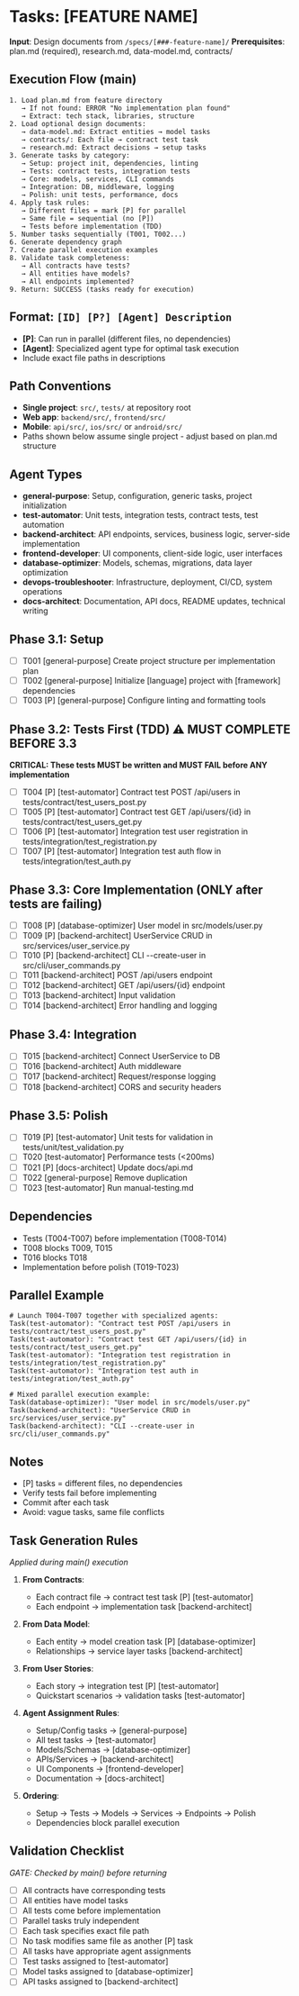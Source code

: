 # Tasks: [FEATURE NAME]

**Input**: Design documents from `/specs/[###-feature-name]/`
**Prerequisites**: plan.md (required), research.md, data-model.md, contracts/

## Execution Flow (main)

```
1. Load plan.md from feature directory
   → If not found: ERROR "No implementation plan found"
   → Extract: tech stack, libraries, structure
2. Load optional design documents:
   → data-model.md: Extract entities → model tasks
   → contracts/: Each file → contract test task
   → research.md: Extract decisions → setup tasks
3. Generate tasks by category:
   → Setup: project init, dependencies, linting
   → Tests: contract tests, integration tests
   → Core: models, services, CLI commands
   → Integration: DB, middleware, logging
   → Polish: unit tests, performance, docs
4. Apply task rules:
   → Different files = mark [P] for parallel
   → Same file = sequential (no [P])
   → Tests before implementation (TDD)
5. Number tasks sequentially (T001, T002...)
6. Generate dependency graph
7. Create parallel execution examples
8. Validate task completeness:
   → All contracts have tests?
   → All entities have models?
   → All endpoints implemented?
9. Return: SUCCESS (tasks ready for execution)
```

## Format: `[ID] [P?] [Agent] Description`

- **[P]**: Can run in parallel (different files, no dependencies)
- **[Agent]**: Specialized agent type for optimal task execution
- Include exact file paths in descriptions

## Path Conventions

- **Single project**: `src/`, `tests/` at repository root
- **Web app**: `backend/src/`, `frontend/src/`
- **Mobile**: `api/src/`, `ios/src/` or `android/src/`
- Paths shown below assume single project - adjust based on plan.md structure

## Agent Types

- **general-purpose**: Setup, configuration, generic tasks, project initialization
- **test-automator**: Unit tests, integration tests, contract tests, test automation
- **backend-architect**: API endpoints, services, business logic, server-side implementation
- **frontend-developer**: UI components, client-side logic, user interfaces
- **database-optimizer**: Models, schemas, migrations, data layer optimization
- **devops-troubleshooter**: Infrastructure, deployment, CI/CD, system operations
- **docs-architect**: Documentation, API docs, README updates, technical writing

## Phase 3.1: Setup

- [ ] T001 [general-purpose] Create project structure per implementation plan
- [ ] T002 [general-purpose] Initialize [language] project with [framework] dependencies
- [ ] T003 [P] [general-purpose] Configure linting and formatting tools

## Phase 3.2: Tests First (TDD) ⚠️ MUST COMPLETE BEFORE 3.3

**CRITICAL: These tests MUST be written and MUST FAIL before ANY implementation**

- [ ] T004 [P] [test-automator] Contract test POST /api/users in tests/contract/test_users_post.py
- [ ] T005 [P] [test-automator] Contract test GET /api/users/{id} in tests/contract/test_users_get.py
- [ ] T006 [P] [test-automator] Integration test user registration in tests/integration/test_registration.py
- [ ] T007 [P] [test-automator] Integration test auth flow in tests/integration/test_auth.py

## Phase 3.3: Core Implementation (ONLY after tests are failing)

- [ ] T008 [P] [database-optimizer] User model in src/models/user.py
- [ ] T009 [P] [backend-architect] UserService CRUD in src/services/user_service.py
- [ ] T010 [P] [backend-architect] CLI --create-user in src/cli/user_commands.py
- [ ] T011 [backend-architect] POST /api/users endpoint
- [ ] T012 [backend-architect] GET /api/users/{id} endpoint
- [ ] T013 [backend-architect] Input validation
- [ ] T014 [backend-architect] Error handling and logging

## Phase 3.4: Integration

- [ ] T015 [backend-architect] Connect UserService to DB
- [ ] T016 [backend-architect] Auth middleware
- [ ] T017 [backend-architect] Request/response logging
- [ ] T018 [backend-architect] CORS and security headers

## Phase 3.5: Polish

- [ ] T019 [P] [test-automator] Unit tests for validation in tests/unit/test_validation.py
- [ ] T020 [test-automator] Performance tests (<200ms)
- [ ] T021 [P] [docs-architect] Update docs/api.md
- [ ] T022 [general-purpose] Remove duplication
- [ ] T023 [test-automator] Run manual-testing.md

## Dependencies

- Tests (T004-T007) before implementation (T008-T014)
- T008 blocks T009, T015
- T016 blocks T018
- Implementation before polish (T019-T023)

## Parallel Example

```
# Launch T004-T007 together with specialized agents:
Task(test-automator): "Contract test POST /api/users in tests/contract/test_users_post.py"
Task(test-automator): "Contract test GET /api/users/{id} in tests/contract/test_users_get.py"
Task(test-automator): "Integration test registration in tests/integration/test_registration.py"
Task(test-automator): "Integration test auth in tests/integration/test_auth.py"

# Mixed parallel execution example:
Task(database-optimizer): "User model in src/models/user.py"
Task(backend-architect): "UserService CRUD in src/services/user_service.py"
Task(backend-architect): "CLI --create-user in src/cli/user_commands.py"
```

## Notes

- [P] tasks = different files, no dependencies
- Verify tests fail before implementing
- Commit after each task
- Avoid: vague tasks, same file conflicts

## Task Generation Rules

_Applied during main() execution_

1. **From Contracts**:
   - Each contract file → contract test task [P] [test-automator]
   - Each endpoint → implementation task [backend-architect]
2. **From Data Model**:
   - Each entity → model creation task [P] [database-optimizer]
   - Relationships → service layer tasks [backend-architect]
3. **From User Stories**:
   - Each story → integration test [P] [test-automator]
   - Quickstart scenarios → validation tasks [test-automator]

4. **Agent Assignment Rules**:
   - Setup/Config tasks → [general-purpose]
   - All test tasks → [test-automator]
   - Models/Schemas → [database-optimizer]
   - APIs/Services → [backend-architect]
   - UI Components → [frontend-developer]
   - Documentation → [docs-architect]

5. **Ordering**:
   - Setup → Tests → Models → Services → Endpoints → Polish
   - Dependencies block parallel execution

## Validation Checklist

_GATE: Checked by main() before returning_

- [ ] All contracts have corresponding tests
- [ ] All entities have model tasks
- [ ] All tests come before implementation
- [ ] Parallel tasks truly independent
- [ ] Each task specifies exact file path
- [ ] No task modifies same file as another [P] task
- [ ] All tasks have appropriate agent assignments
- [ ] Test tasks assigned to [test-automator]
- [ ] Model tasks assigned to [database-optimizer]
- [ ] API tasks assigned to [backend-architect]
